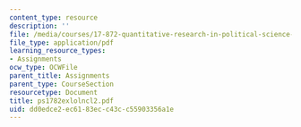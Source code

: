 ```yaml
---
content_type: resource
description: ''
file: /media/courses/17-872-quantitative-research-in-political-science-and-public-policy-spring-2004/dd0edce2ec6183ecc43cc55903356a1e_ps1782exlolncl2.pdf
file_type: application/pdf
learning_resource_types:
- Assignments
ocw_type: OCWFile
parent_title: Assignments
parent_type: CourseSection
resourcetype: Document
title: ps1782exlolncl2.pdf
uid: dd0edce2-ec61-83ec-c43c-c55903356a1e
---
```

